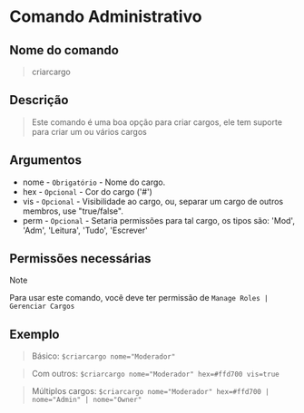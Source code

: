 # Comando Administrativo

## Nome do comando
> criarcargo

## Descrição
> Este comando é uma boa opção para criar cargos, ele tem suporte para criar um ou vários cargos

## Argumentos
- nome - `Obrigatório` - Nome do cargo.
- hex - `Opcional` - Cor do cargo ('#')
- vis - `Opcional` - Visibilidade ao cargo, ou, separar um cargo de outros membros, use "true/false".
- perm - `Opcional` - Setaria permissões para tal cargo, os tipos são: 'Mod', 'Adm', 'Leitura', 'Tudo', 'Escrever'

## Permissões necessárias
> [!NOTE]
> Para usar este comando, você deve ter permissão de `Manage Roles | Gerenciar Cargos`

## Exemplo
> Básico:
`$criarcargo nome="Moderador"`

> Com outros:
`$criarcargo nome="Moderador" hex=#ffd700 vis=true`

> Múltiplos cargos:
`$criarcargo nome="Moderador" hex=#ffd700 | nome="Admin" | nome="Owner"`